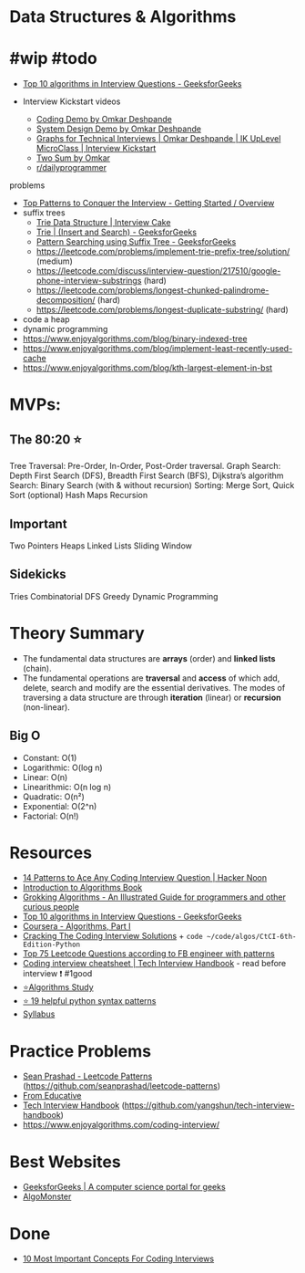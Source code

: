 # Data Structures & Algorithms

# #wip #todo
- [Top 10 algorithms in Interview Questions - GeeksforGeeks](https://www.geeksforgeeks.org/top-10-algorithms-in-interview-questions/)

- Interview Kickstart videos
  - [Coding Demo by Omkar Deshpande](https://www.youtube.com/watch?v=uH-q8ZpHTOE&ab_channel=InterviewKickstart)
  - [System Design Demo by Omkar Deshpande](https://www.youtube.com/watch?v=3vCUrNfPuks&ab_channel=InterviewKickstart)
  - [Graphs for Technical Interviews | Omkar Deshpande | IK UpLevel MicroClass  | Interview Kickstart](https://www.youtube.com/watch?v=y6U51bLS2Jo&ab_channel=InterviewKickstart)
  - [Two Sum by Omkar](https://www.youtube.com/watch?v=dK3Xz9nt7wc&ab_channel=InterviewKickstart)
  - [r/dailyprogrammer](https://www.reddit.com/r/dailyprogrammer/)


problems
- [Top Patterns to Conquer the Interview - Getting Started / Overview](https://algo.monster/problems/stats)
- suffix trees
  - [Trie Data Structure | Interview Cake](https://www.interviewcake.com/concept/java/trie)
  - [Trie | (Insert and Search) - GeeksforGeeks](https://www.geeksforgeeks.org/trie-insert-and-search/)
  - [Pattern Searching using Suffix Tree - GeeksforGeeks](https://www.geeksforgeeks.org/pattern-searching-using-suffix-tree/)
  - https://leetcode.com/problems/implement-trie-prefix-tree/solution/ (medium)
  - https://leetcode.com/discuss/interview-question/217510/google-phone-interview-substrings (hard)
  - https://leetcode.com/problems/longest-chunked-palindrome-decomposition/ (hard)
  - https://leetcode.com/problems/longest-duplicate-substring/ (hard)
- code a heap
- dynamic programming
- https://www.enjoyalgorithms.com/blog/binary-indexed-tree
- https://www.enjoyalgorithms.com/blog/implement-least-recently-used-cache
- https://www.enjoyalgorithms.com/blog/kth-largest-element-in-bst

# MVPs:
## The 80:20 ⭐
Tree Traversal: Pre-Order, In-Order, Post-Order traversal.
Graph Search: Depth First Search (DFS), Breadth First Search (BFS), Dijkstra’s algorithm
Search: Binary Search (with & without recursion)
Sorting: Merge Sort, Quick Sort (optional)
Hash Maps
Recursion
## Important
Two Pointers
Heaps
Linked Lists
Sliding Window
## Sidekicks
Tries
Combinatorial DFS
Greedy
Dynamic Programming


# Theory Summary
- The fundamental data structures are **arrays** (order) and **linked lists** (chain).
- The fundamental operations are **traversal** and **access** of which add, delete, search and modify are the essential derivatives. The modes of traversing a data structure are through **iteration** (linear) or **recursion** (non-linear).

## Big O
- Constant: O(1)
- Logarithmic: O(log n)
- Linear: O(n)
- Linearithmic: O(n log n)
- Quadratic: O(n²)
- Exponential: O(2^n)
- Factorial: O(n!)

# Resources
- [14 Patterns to Ace Any Coding Interview Question | Hacker Noon](https://hackernoon.com/14-patterns-to-ace-any-coding-interview-question-c5bb3357f6ed)
- [Introduction to Algorithms Book](https://edutechlearners.com/download/Introduction_to_algorithms-3rd%20Edition.pdf)
- [Grokking Algorithms - An Illustrated Guide for programmers and other curious people](https://www.amazon.com/Grokking-Algorithms-illustrated-programmers-curious/dp/1617292230)
- [Top 10 algorithms in Interview Questions - GeeksforGeeks](https://www.geeksforgeeks.org/top-10-algorithms-in-interview-questions/)
- [Coursera - Algorithms, Part I](https://www.coursera.org/learn/algorithms-part1)
- [Cracking The Coding Interview Solutions](https://quastor.org/cracking-the-coding-interview/arrays-and-strings/is-unique) + `code ~/code/algos/CtCI-6th-Edition-Python`
- [Top 75 Leetcode Questions according to FB engineer with patterns](https://docs.google.com/spreadsheets/d/1bg5Qx1TdbmYZnsBHDZqb5QvbrrPic9AFI2MxSTlDDl4/edit#gid=0)
- [Coding interview cheatsheet | Tech Interview Handbook](https://www.techinterviewhandbook.org/cheatsheet/) - read before interview ❗ #1good
- [⭐Algorithms Study](https://docs.google.com/document/d/1Sb1CxUzN3mrmnlNSDXbkoUaUkoMxaC6dkdD4EOA6-eA/edit#)
- [⭐ 19 helpful python syntax patterns](https://towardsdatascience.com/19-helpful-python-syntax-patterns-for-coding-interviews-3704c15b758f)
- [Syllabus](https://www.swecareers.com/learn/data-structures-and-algorithms)

# Practice Problems
- [Sean Prashad - Leetcode Patterns](https://seanprashad.com/leetcode-patterns/) (https://github.com/seanprashad/leetcode-patterns)
- [From Educative](https://drive.google.com/drive/u/0/folders/1V6aojxYYwi7nk3g0-NStD2mmvmees5YV)
- [Tech Interview Handbook](https://techinterviewhandbook.org/) (https://github.com/yangshun/tech-interview-handbook)
- https://www.enjoyalgorithms.com/coding-interview/



# Best Websites
- [GeeksforGeeks | A computer science portal for geeks](https://www.geeksforgeeks.org/)
- [AlgoMonster](https://algo.monster/)



# Done
- [10 Most Important Concepts For Coding Interviews](https://youtu.be/Ge0Udbws1kc)